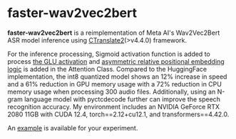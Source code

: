 # faster-wav2vec2bert
**faster-wav2vec2bert** is a reimplementation of Meta AI's Wav2Vec2Bert ASR model inference using [CTranslate2](https://github.com/OpenNMT/CTranslate2)(>v4.4.0) framework.

For the inference processing, Sigmoid activation function is added to process [the GLU activation](https://github.com/huggingface/transformers/blob/f38590dade57c1f8cf8a67e9409dae8935f8c478/src/transformers/models/wav2vec2_bert/modeling_wav2vec2_bert.py#L392) and [asymmetric relative positional embedding logic](https://github.com/huggingface/transformers/blob/f38590dade57c1f8cf8a67e9409dae8935f8c478/src/transformers/models/wav2vec2_bert/modeling_wav2vec2_bert.py#L527) is added in the Attention Class. Compared to the HuggingFace implementation, the int8 quantized model shows an 12% increase in speed and a 61% reduction in GPU memory usage with a 72% reduction in CPU memory usage when processing 300 audio files. Additionally, using an N-gram language model with pyctcdecode further can improve the speech recognition accuracy. My environment includes an NVIDIA GeForce RTX 2080 11GB with CUDA 12.4, torch==2.12+cu12.1, and transformers==4.42.0.

An [example](https://github.com/OpenNMT/CTranslate2/blob/cb16c8e670d47f060c355c52a3009e26e4861d36/python/tests/test_transformers.py#L1028) is available for your experiment.

